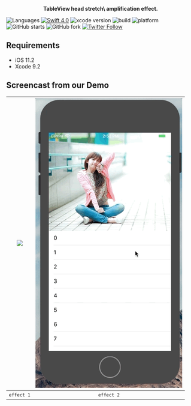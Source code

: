 <p align="center"> <b>TableView head stretch\ amplification effect. </b></p> 


![Languages](https://img.shields.io/badge/language-swift%20|%20objc-orange.svg?style=flat)
[![Swift  4.0](https://img.shields.io/badge/swift-4.0.3+-blue.svg?style=flat)](https://developer.apple.com/swift/)
![xcode version](https://img.shields.io/badge/xcode-9+-yellow.svg)
![build ](https://img.shields.io/appveyor/ci/gruntjs/grunt/master.svg)
![platform](https://img.shields.io/badge/platform-ios-lightgrey.svg)
![GitHub starts](https://img.shields.io/github/stars/ChinaHackers/StretchHeadView.svg?style=social&label=Stars)
![GitHub fork](https://img.shields.io/github/forks/ChinaHackers/StretchHeadView.svg?style=social&label=Fork)
[![Twitter Follow](https://img.shields.io/twitter/follow/LiuChuan_.svg?style=social)](https://twitter.com/LiuChuan_)

## Requirements

- iOS 11.2
- Xcode 9.2


## Screencast from our Demo
| ![](https://github.com/ChinaHackers/StretchHeadView/raw/master/Screenshot/preview.gif) | ![](https://github.com/ChinaHackers/StretchHeadView/raw/master/Screenshot/preview2.gif) |
| :------------: | :------------: 
| `effect 1` |  `effect 2` |


